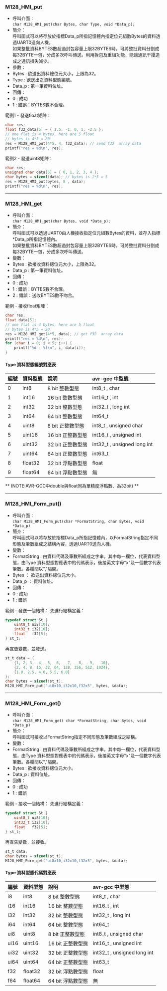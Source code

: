 
### M128_HMI_put
- 呼叫介面：  
  ` char M128_HMI_put(char Bytes, char Type, void *Data_p); `
- 簡介：  
  呼叫函式可以將存放於指標Data_p所指記憶體內指定位元組數Bytes的資料透過UART0送向人機。  
  如果整批資料BYTES數超過封包容量上限32BYTES時，可將整批資料分割成每32BYTE一包，分成多次呼叫傳送。利用拆包及重組功能，能讓通訊干擾造成之通訊損失減少。
- 參數：
 - Bytes  : 欲送出資料總位元大小，上限為32。
 - Type   : 欲送出之資料型態編號。
 - Data_p : 第一筆資料位址。  
- 回傳：  
 - 0 : 成功  
 - 1 : 錯誤：BYTES數不合理。  

範例1 - 發送float矩陣：  
``` c
char res;
float f32_data[5] = { 1.5, -1, 0, 1, -2.5 };
// one flat is 4 bytes, here are 5 float
// bytes is 4*5 = 20
res = M128_HMI_put(4*5, 4, f32_data); // send f32  array data
printf("res = %d\n", res);
```
範例2 - 發送uint8矩陣：
``` c
char res;
unsigned char data[5] = { 0, 1, 2, 3, 4 };
char bytes = sizeof(data); // bytes is 1*5 = 5
res = M128_HMI_put(bytes, 8 , data);
printf("res = %d\n", res);
```

- - - - - - - - - - - - - - - - - - - - - - - - - - - - - - - - - - - - - - - -

### M128_HMI_get
- 呼叫介面：  
  ` char M128_HMI_get(char Bytes, void *Data_p); `
- 簡介：  
  呼叫函式可以透過UART0由人機接收指定位元組數Bytes的資料，並存入指標*Data_p所指記憶體內。  
  如果整批資料BYTES數超過封包容量上限32BYTES時，可將整批資料分割成每32BYTE一包，分成多次呼叫傳送。  
- 變數：
 - Bytes  : 欲接收資料總位元大小，上限為32。  
 - Data_p : 第一筆資料位址。  
- 回傳：  
 - 0 : 成功  
 - 1 : 錯誤：BYTES數不合理。  
 - 2 : 錯誤：送收BYTES數不吻合。  


 範例 - 接收float矩陣：
 ``` c
 char res;
 float data[5];
 // one flat is 4 bytes, here are 5 float
 // bytes is 4*5 = 20
 res = M128_HMI_get(4*5, data); // get f32  array data
 printf("res = %d\n", res);
 for (char i = 0; i < 5; i++) {
     printf("%d - %f\n", i, data[i]);
 }
 ```

#### Type 資料型態編號對應表

| 編號 | 資料型態 | 說明 | avr-gcc 中型態 |
| :-- | :-- | :-- | :-- |
|  0  | int8    | 8  bit 整數型態   | int8_t , char |
|  1  | int16   | 16 bit 整數型態   | int16_t , int |
|  2  | int32   | 32 bit 整數型態   | int32_t , long int|
|  3  | int64   | 64 bit 整數型態   | int64_t |
|  4  | uint8   | 8  bit 正整數型態 | int8_t , unsigned char |
|  5  | uint16  | 16 bit 正整數型態 | int16_t , unsigned int |
|  6  | uint32  | 32 bit 正整數型態 | int32_t , unsigned long int |
|  7  | uint64  | 64 bit 正整數型態 | int63_t |
|  8  | float32 | 32 bit 浮點數型態 | float |
|  9  | float64 | 64 bit 浮點數型態 | 無 |

** (NOTE:AVR-GCC中double與float同為單精度浮點數、為32bit) **

- - - - - - - - - - - - - - - - - - - - - - - - - - - - - - - - - - - - - - - -

### M128_HMI_Form_put()
- 呼叫介面：  
  ` char M128_HMI_Form_put(char *FormatString, char Bytes, void *Data_p) `
- 簡介：  
  呼叫函式可以將存放於指標Data_p所指記憶體內，以FormatString指定不同形態及筆數組成之結構內容，透過UART0送向人機。
- 變數：
 - FormatString : 由資料代碼及筆數所組成之字串，其中每一欄位，代表資料型態，由Type 資料型態對應表中的代碼表示，後接英文字母"x"及一個數字代表筆數。各欄間以","隔開。
 - Bytes ：  欲送出資料總位元大小。
 - Data_p ： 資料位址。  
- 回傳：
 - 0 : 成功
 - 1 : 錯誤

範例 - 發送一個結構：
先進行結構定義：
``` c
typedef struct St {
    uint8_t ui8[10];
    int32_t i32[10];
    float   f32[5];
} st_t;
```
再宣告變數，並發送。
``` c
st_t data = {
    {1, 2, 3,  4,  5,  6,   7,   8,   9,   10},
    {2, 4, 8, 16, 32, 64, 128, 256, 512, 1024},
    {1.0, 2.5, 4.0, 5.5, 6.0}
};
char bytes = sizeof(st_t);
M128_HMI_Form_put("ui8x10,i32x10,f32x5", bytes, &data);
```

- - - - - - - - - - - - - - - - - - - - - - - - - - - - - - - - - - - - - - - -

### M128_HMI_Form_get()
- 呼叫介面：  
  ` char M128_HMI_Form_get( char *FormatString, char Bytes, void *Data_p) `
- 簡介：  
  呼叫函式可接收以FormatString指定不同形態及筆數組成之結構。
- 變數：
 - FormatString : 由資料代碼及筆數所組成之字串，其中每一欄位，代表資料型態，由Type 資料型態對應表中的代碼表示，後接英文字母"x"及一個數字代表筆數。各欄間以","隔開。
 - Bytes : 欲接收資料總位元大小。
 - Data_p : 資料位址。  
- 回傳：
 - 0 : 成功
 - 1 : 錯誤  

範例 - 接收一個結構：
先進行結構定義：
``` c
typedef struct St {
    uint8_t ui8[10];
    int32_t i32[10];
    float   f32[5];
} st_t;
```
再宣告變數，並接收。
``` c
st_t data;
char bytes = sizeof(st_t);
M128_HMI_Form_get("ui8x10,i32x10,f32x5", bytes, &data);
```

#### Type 資料型態代碼對應表  

 | 編號 | 資料型態 | 說明 | avr-gcc 中型態 |
 | :--  | :-- | :-- | :-- |
 |  i8  | int8    | 8  bit 整數型態   | int8_t , char |
 |  i16 | int16   | 16 bit 整數型態   | int16_t , int |
 |  i32 | int32   | 32 bit 整數型態   | int32_t , long int|
 |  i64 | int64   | 64 bit 整數型態   | int64_t |
 |  ui8 | uint8   | 8  bit 正整數型態 | int8_t , unsigned char |
 | ui16 | uint16  | 16 bit 正整數型態 | int16_t , unsigned int |
 | ui32 | uint32  | 32 bit 正整數型態 | int32_t , unsigned long int |
 | ui64 | uint64  | 64 bit 正整數型態 | int63_t |
 |  f32 | float32 | 32 bit 浮點數型態 | float |
 |  f64 | float64 | 64 bit 浮點數型態 | 無 |
